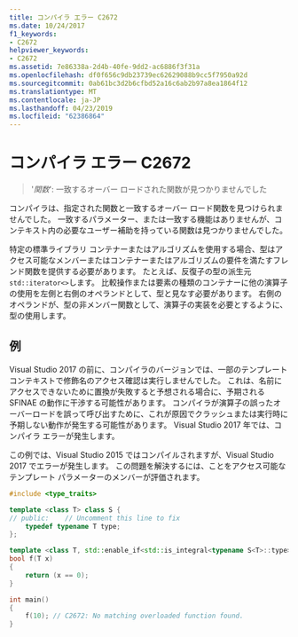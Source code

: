 ```yaml
---
title: コンパイラ エラー C2672
ms.date: 10/24/2017
f1_keywords:
- C2672
helpviewer_keywords:
- C2672
ms.assetid: 7e86338a-2d4b-40fe-9dd2-ac6886f3f31a
ms.openlocfilehash: df0f656c9db23739ec62629088b9cc5f7950a92d
ms.sourcegitcommit: 0ab61bc3d2b6cfbd52a16c6ab2b97a8ea1864f12
ms.translationtype: MT
ms.contentlocale: ja-JP
ms.lasthandoff: 04/23/2019
ms.locfileid: "62386864"
---
```

# <a name="compiler-error-c2672"></a>コンパイラ エラー C2672

> '*関数*': 一致するオーバー ロードされた関数が見つかりませんでした

コンパイラは、指定された関数と一致するオーバー ロード関数を見つけられませんでした。 一致するパラメーター、または一致する機能はありませんが、コンテキスト内の必要なユーザー補助を持っている関数は見つかりませんでした。

特定の標準ライブラリ コンテナーまたはアルゴリズムを使用する場合、型はアクセス可能なメンバーまたはコンテナーまたはアルゴリズムの要件を満たすフレンド関数を提供する必要があります。 たとえば、反復子の型の派生元`std::iterator<>`します。 比較操作または要素の種類のコンテナーに他の演算子の使用を左側と右側のオペランドとして、型と見なす必要があります。 右側のオペランドが、型の非メンバー関数として、演算子の実装を必要とするように、型の使用します。

## <a name="example"></a>例

Visual Studio 2017 の前に、コンパイラのバージョンでは、一部のテンプレート コンテキストで修飾名のアクセス確認は実行しませんでした。 これは、名前にアクセスできないために置換が失敗すると予想される場合に、予期される SFINAE の動作に干渉する可能性があります。 コンパイラが演算子の誤ったオーバーロードを誤って呼び出すために、これが原因でクラッシュまたは実行時に予期しない動作が発生する可能性があります。 Visual Studio 2017 年では、コンパイラ エラーが発生します。

この例では、Visual Studio 2015 ではコンパイルされますが、Visual Studio 2017 でエラーが発生します。 この問題を解決するには、ことをアクセス可能なテンプレート パラメーターのメンバーが評価されます。

```cpp
#include <type_traits>

template <class T> class S {
// public:    // Uncomment this line to fix
    typedef typename T type;
};

template <class T, std::enable_if<std::is_integral<typename S<T>::type>::value, T> * = 0>
bool f(T x)
{
    return (x == 0);
}

int main()
{
    f(10); // C2672: No matching overloaded function found.
}
```